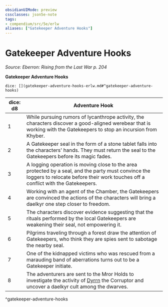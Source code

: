 ```yaml
---
obsidianUIMode: preview
cssclasses: json5e-note
tags:
- compendium/src/5e/erlw
aliases: ["Gatekeeper Adventure Hooks"]
---
```

# Gatekeeper Adventure Hooks
*Source: Eberron: Rising from the Last War p. 204* 

**Gatekeeper Adventure Hooks**

`dice: [](gatekeeper-adventure-hooks-erlw.md#^gatekeeper-adventure-hooks)`

| dice: d8 | Adventure Hook |
|----------|----------------|
| 1 | While pursuing rumors of lycanthrope activity, the characters discover a good-aligned werebear that is working with the Gatekeepers to stop an incursion from Khyber. |
| 2 | A Gatekeeper seal in the form of a stone tablet falls into the characters' hands. They must return the seal to the Gatekeepers before its magic fades. |
| 3 | A logging operation is moving close to the area protected by a seal, and the party must convince the loggers to relocate before their work touches off a conflict with the Gatekeepers. |
| 4 | Working with an agent of the Chamber, the Gatekeepers are convinced the actions of the characters will bring a daelkyr one step closer to freedom. |
| 5 | The characters discover evidence suggesting that the rituals performed by the local Gatekeepers are weakening their seal, not empowering it. |
| 6 | Pilgrims traveling through a forest draw the attention of Gatekeepers, who think they are spies sent to sabotage the nearby seal. |
| 7 | One of the kidnapped victims who was rescued from a marauding band of aberrations turns out to be a Gatekeeper initiate. |
| 8 | The adventurers are sent to the Mror Holds to investigate the activity of [Dyrrn](2-Mechanics/CLI/bestiary/npc/dyrrn-erlw.md) the Corruptor and uncover a daelkyr cult among the dwarves. |
^gatekeeper-adventure-hooks